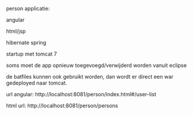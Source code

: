person applicatie:

angular

html/jsp

hibernate 
spring

startup met tomcat 7

soms moet de app opnieuw toegevoegd/verwijderd worden vanuit eclipse

de batfiles kunnen ook gebruikt worden, dan wordt er direct een war gedeployed naar tomcat.

url angular: 
http://localhost:8081/person/index.html#/user-list

html url:
http://localhost:8081/person/persons


